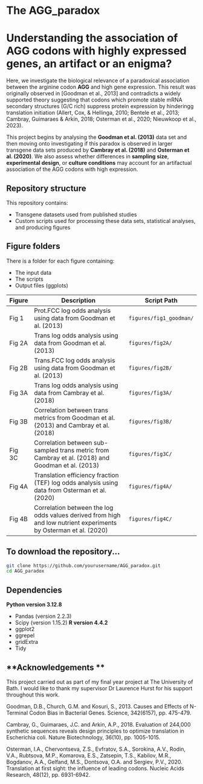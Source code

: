 # The AGG_paradox

# Understanding the association of AGG codons with highly expressed genes, an artifact or an enigma? 

Here, we investigate the biological relevance of a paradoxical association between the arginine codon **AGG** and high gene expression. This result was originally observed in [Goodman et al., 2013] and contradicts a widely supported theory suggesting that codons which promote stable mRNA secondary structures (G/C rich) suppress protein expression by hinderingg translation initiation (Allert, Cox, & Hellinga, 2010; Bentele et al., 2013; Cambray, Guimaraes & Arkin, 2018; Osterman et al., 2020; Nieuwkoop et al., 2023).

This project begins by analysing the **Goodman et al. (2013)** data set and then moving onto investigating if this paradox is observed in larger transgene data sets produced by **Cambray et al. (2018)** and **Osterman et al. (2020)**. We also assess whether differences in **sampling size**, **experimental design**, or **culture conditions** may account for an artifactual association of the AGG codons with high expression.

## Repository structure 

This repository contains:   
- Transgene datasets used  from published studies  
- Custom scripts used for processing these data sets, statistical analyses, and producing figures

## Figure folders 

There is a folder for each figure containing:
- The input data
- The scripts
- Output files (ggplots)

| Figure | Description | Script Path |
|--------|-------------|-------------|
| Fig 1  | Prot.FCC log odds analysis using data from Goodman et al. (2013) | `figures/fig1_goodman/` |
| Fig 2A | Trans log odds analysis using data from Goodman et al. (2013) | `figures/fig2A/` |
| Fig 2B | Trans.FCC log odds analysis using data from Goodman et al. (2013) | `figures/fig2B/` |
| Fig 3A | Trans log odds analysis using data from Cambray et al. (2018) | `figures/fig3A/` |
| Fig 3B | Correlation between trans metrics from Goodman et al. (2013) and Cambray et al. (2018) | `figures/fig3B/` |
| Fig 3C | Correlation between sub-sampled trans metric from Cambray et al. (2018) and Goodman et al. (2013) | `figures/fig3C/` |
| Fig 4A | Translation efficiency fraction (TEF) log odds analysis using data from Osterman et al. (2020) | `figures/fig4A/` |
| Fig 4B | Correlation between the log odds values derived from high and low nutrient experiments by Osterman et al. (2020) | `figures/fig4C/` |
  
## To download the repository...

```bash
git clone https://github.com/yourusername/AGG_paradox.git
cd AGG_paradox
```
## Dependencies
**Python version 3.12.8**
- Pandas (version 2.2.3)
- Scipy (version 1.15.2)
**R version 4.4.2**
- ggplot2
- ggrepel
- gridExtra
- Tidy

## **Acknowledgements **

This project carried out as part of my final year project at The University of Bath. I would like to thank my supervisor Dr Laurence Hurst for his support throughout this work.

Goodman, D.B., Church, G.M. and Kosuri, S., 2013. Causes and Effects of N-Terminal Codon Bias in Bacterial Genes. Science, 342(6157), pp. 475-479.

Cambray, G., Guimaraes, J.C. and Arkin, A.P., 2018. Evaluation of 244,000 synthetic sequences reveals design principles to optimize translation in Escherichia coli. Nature Biotechnology, 36(10), pp. 1005-1015.

Osterman, I.A., Chervontseva, Z.S., Evfratov, S.A., Sorokina, A.V., Rodin, V.A., Rubtsova, M.P., Komarova, E.S., Zatsepin, T.S., Kabilov, M.R., Bogdanov, A.A., Gelfand, M.S., Dontsova, O.A. and Sergiev, P.V., 2020. Translation at first sight: the influence of leading codons. Nucleic Acids Research, 48(12), pp. 6931-6942.
